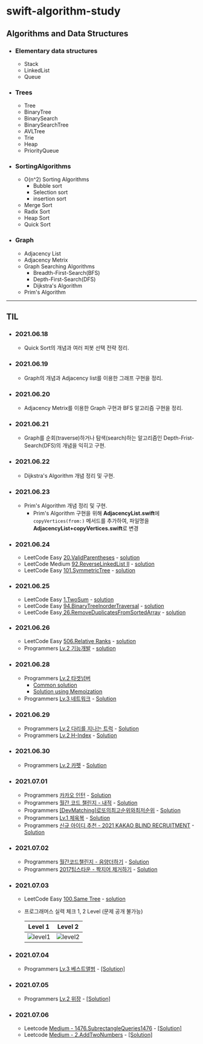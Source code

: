 # **swift-algorithm-study**

## **Algorithms and Data Structures**

- ### Elementary data structures
  - Stack
  - LinkedList
  - Queue
- ### Trees
  - Tree
  - BinaryTree
  - BinarySearch
  - BinarySearchTree
  - AVLTree
  - Trie
  - Heap
  - PriorityQueue
- ### SortingAlgorithms
  - O(n^2) Sorting Algorithms
    - Bubble sort
    - Selection sort
    - insertion sort
  - Merge Sort
  - Radix Sort
  - Heap Sort
  - Quick Sort
- ### Graph
  - Adjacency List
  - Adjacency Metrix
  - Graph Searching Algorithms
    - Breadth-First-Search(BFS)
    - Depth-First-Search(DFS)
    - Dijkstra's Algorithm
  - Prim's Algorithm

---
## **TIL**

- ### 2021.06.18
  - Quick Sort의 개념과 여러 피봇 선택 전략 정리.
  
- ### 2021.06.19
  - Graph의 개념과 Adjacency list를 이용한 그래프 구현을 정리.

- ### 2021.06.20
  - Adjacency Metrix를 이용한 Graph 구현과 BFS 알고리즘 구현을 정리.
  
- ### 2021.06.21
  - Graph를 순회(traverse)하거나 탐색(search)하는 알고리즘인 Depth-Frist-Search(DFS)의 개념을 익히고 구현.

- ### 2021.06.22
  - Dijkstra's Algorithm 개념 정리 및 구현.

- ### 2021.06.23
  - Prim's Algorithm 개념 정리 및 구현.
    - Prim's Algorithm 구현을 위해 **AdjacencyList.swift**에 `copyVertices(from:)` 메서드를 추가하여, 파일명을 **AdjacencyList+copyVertices.swift**로 변경
  
- ### 2021.06.24
  - LeetCode Easy   [20.ValidParentheses](https://leetcode.com/problems/valid-parentheses/) - [solution](./LeetCode/Easy/ValidParenthesesEasy20.swift)
  - LeetCode Medium [92.ReverseLinkedList II](https://leetcode.com/problems/reverse-linked-list-ii/) - [solution](./LeetCode/Medium/ReverseLinkedListIIMedium92.swift)
  - LeetCode Easy   [101.SymmetricTree](https://leetcode.com/problems/symmetric-tree/) - [solution](./LeetCode/Easy/SymmetricTreeEasy101Shorter.swift)

- ### 2021.06.25
  - LeetCode Easy [1.TwoSum](https://leetcode.com/problems/two-sum/) - [solution](./LeetCode/Easy/TwoSumEasy1.swift)
  - LeetCode Easy [94.BinaryTreeInorderTraversal](https://leetcode.com/problems/binary-tree-inorder-traversal/) - [solution](./LeetCode/Easy/BinaryTreeInorderTraversalEasy94.swift)
  - LeetCode Easy[ 26.RemoveDuplicatesFromSortedArray](https://leetcode.com/problems/remove-duplicates-from-sorted-array/) - [solution](./LeetCode/Easy/RemoveDuplicatesFromSortedArrayEasy26.swift)

- ### 2021.06.26
  - LeetCode Easy [506.Relative Ranks](https://leetcode.com/problems/relative-ranks/) - [solution](./LeetCode/Easy/RelativeRanksEasy506.swift)
  - Programmers [Lv.2 기능개발](https://programmers.co.kr/learn/courses/30/lessons/42586?language=swift) - [solution](./Programmers/Level2/기능개발Lv2.swift)

- ### 2021.06.28
  - Programmers [Lv.2 타겟넘버](https://programmers.co.kr/learn/courses/30/lessons/42586?language=swift) 
    - [Common solution](./Programmers/Level2/타겟넘버Lv2.swift)
    - [Solution using Memoization](./Programmers/Level2/타겟넘버Lv2Memoization.swift)
  - Programmers [Lv.3 네트워크](https://programmers.co.kr/learn/courses/30/lessons/43162) - [Solution](./Programmers/Level3/네트워크Lv3.swift)

- ### 2021.06.29
  - Programmers [Lv.2 다리를 지나는 트럭](https://programmers.co.kr/learn/courses/30/lessons/42583) - [Solution](./Programmers/Level2/다리를지나는트럭Lv2.swift)
  - Programmers [Lv.2 H-Index](https://programmers.co.kr/learn/courses/30/lessons/42747) - [Solution](./Programmers/Level2/H-IndexLv2.swift)
  
- ### 2021.06.30
    - Programmers [Lv.2 카펫](https://programmers.co.kr/learn/courses/30/lessons/42842) - [Solution](./Programmers/Level2/카펫Lv2.swift)

- ### 2021.07.01
    - Programmers [카카오 인턴](https://programmers.co.kr/learn/courses/30/lessons/67256) - [Solution](./Programmers/Special/KakaoIntern/TapKeypad.swift)
    - Programmers [월간 코드 챌린지 - 내적](https://programmers.co.kr/learn/courses/30/lessons/70128) - [Solution](./Programmers/Special/MontlyCodeChallenge/DotProduct.swift)
    - Programmers [[DevMatching]로또의최고순위와최저순위](https://programmers.co.kr/learn/courses/30/lessons/77484) - [Solution](./Programmers/Special/DevMatching/로또의최고순위와최저순위.swift)
    - Programmers [Lv.1 체육복](https://programmers.co.kr/learn/courses/30/lessons/42862) - [Solution](./Programmers/Level1/체육복Lv1.swift)
    - Programmers [신규 아이디 추천 - 2021 KAKAO BLIND RECRUITMENT](https://programmers.co.kr/learn/courses/30/lessons/72410) - [Solution](./Programmers/Special/KakaoBlind/NewIDRecommendation.swift)

- ### 2021.07.02
    - Programmers [월간코드챌린지 - 음양더하기](https://programmers.co.kr/learn/courses/30/lessons/76501) - [Solution](./Programmers/Special/MontlyCodeChallenge/SumYinAndYang.swift)
    - Programmers [2017팁스타운 - 짝지어 제거하기](https://programmers.co.kr/learn/courses/30/lessons/12973) - [Solution](./Programmers/Special/2017TipsTown/PairToRemove.swift)

- ### 2021.07.03
  - LeetCode Easy [100.Same Tree](https://leetcode.com/problems/same-tree) - [solution](./LeetCode/Easy/SameTreeEasy100.swift)
  
  - 프로그래머스 실력 체크 1, 2 Level (문제 공개 불가능)
  
    | Level 1                                                      | Level 2                                                      |
    | ------------------------------------------------------------ | ------------------------------------------------------------ |
    | ![level1](https://i.loli.net/2021/07/03/7OxCHltycKEMvGn.png) | ![level2](https://i.loli.net/2021/07/03/EBW1c6L9HzokmCg.png) |

- ### 2021.07.04
  - Programmers [Lv.3 베스트앨범](https://programmers.co.kr/learn/courses/30/lessons/42579#) - [[Solution]](./Programmers/Level3/BestAlbumLv3.swift)

- ### 2021.07.05
  - Programmers [Lv.2 위장](https://programmers.co.kr/learn/courses/30/lessons/42578) - [[Solution]](./Programmers/Level2/위장.swift)

- ### 2021.07.06
  - Leetcode [Medium - 1476.SubrectangleQueries1476](https://leetcode.com/problems/subrectangle-queries/) - [[Solution]](./LeetCode/Medium/SubrectangleQueries1476.swift)
  - Leetcode [Medium - 2.AddTwoNumbers](https://leetcode.com/problems/add-two-numbers/) - [[Solution]](./LeetCode/Medium/AddTwoNumbersMedium2.swift)
